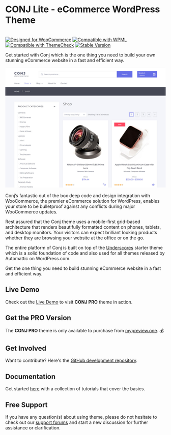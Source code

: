 # CONJ Lite - eCommerce WordPress Theme
<br/>[![Designed for WooCommerce](https://img.shields.io/badge/Designed%20for-WooCommerce-9a6b95.svg)](https://www.mypreview.one/conj.html) [![Compatible with WPML](https://img.shields.io/badge/Compatible%20with-WPML-308fb0.svg)](https://wpml.org) [![Compatible with ThemeCheck](https://img.shields.io/badge/ThemeCheck-Passed-c4d658.svg)](http://themecheck.org/score/wordpress-theme-conj-lite.html) [![Stable Version](https://img.shields.io/badge/Stable%20version-1.0.1-8a91ff.svg)](https://wp.me/p8930x-8q)

Get started with Conj which is the one thing you need to build your own stunning eCommerce website in a fast and efficient way. 

![CONJ Lite - eCommerce WordPress Theme](screenshot.jpg)

Conj’s fantastic out of the box deep code and design integration with WooCommerce, the premier eCommerce solution for WordPress, enables your store to be bulletproof against any conflicts during major WooCommerce updates. 

Rest assured that the Conj theme uses a mobile-first grid-based architecture that renders beautifully formatted content on phones, tablets, and desktop monitors. Your visitors can expect brilliant looking products whether they are browsing your website at the office or on the go. 

The entire platform of Conj is built on top of the [Underscores](https://github.com/Automattic/_s) starter theme which is a solid foundation of code and also used for all themes released by Automattic on WordPress.com. 

Get the one thing you need to build stunning eCommerce website in a fast and efficient way.

## Live Demo

Check out the [Live Demo](https://demo.mypreview.one/conj) to visit **CONJ PRO** theme in action.

## Get the PRO Version

The **CONJ PRO** theme is only available to purchase from [mypreview.one](https://www.mypreview.one/conj.html). :moneybag:

## Get Involved

Want to contribute? Here's the [GitHub development repository](https://github.com/mypreview/conj-lite "GitHub development repository").

## Documentation

Get started [here](https://mypreview.github.io/Conj) with a collection of tutorials that cover the basics.

## Free Support

If you have any question(s) about using theme, please do not hesitate to check out our [support forums](https://support.mypreview.one/t/conj-lite) and start a new discussion for further assistance or clarification.
